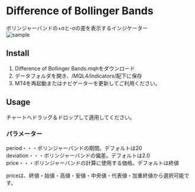 # Difference of Bollinger Bands
ボリンジャーバンドの+σと-σの差を表示するインジケーター  
![sample](https://user-images.githubusercontent.com/14832366/27269416-c10fa1b8-54f1-11e7-8bd1-96939b43fd79.png)



## Install
1. Difference of Bollinger Bands.mqhをダウンロード
2. データフォルダを開き、/MQL4/Indicators/配下に保存
3. MT4を再起動またはナビゲーターを更新してご利用ください。


## Usage
チャートへドラッグ＆ドロップして適用してください。

### パラメーター
period・・・ボリンジャーバンドの期間。デフォルトは20  
deviation・・・ボリンジャーバンドの偏差。デフォルトは2.0  
price・・・ボリンジャーバンドの計算に使用する価格。デフォルトは終値  

priceは、終値・始値・高値・安値・中央値・代表値・加重終値から選択可能です。
